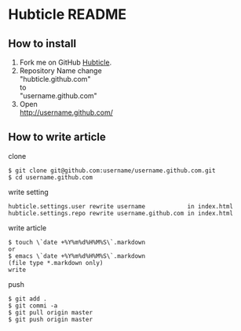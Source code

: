# Hubticle README

## How to install
1. Fork me on GitHub <a href="https://github.com/hubticle/hubticle.github.com/fork_select">Hubticle</a>.  
2. Repository Name change  
    "hubticle.github.com"  
    to  
    "username.github.com"  
3. Open  
    http://username.github.com/  

## How to write article
clone  
  
    $ git clone git@github.com:username/username.github.com.git
    $ cd username.github.com

write setting  
  
    hubticle.settings.user rewrite username            in index.html
    hubticle.settings.repo rewrite username.github.com in index.html

write article  
  
    $ touch \`date +%Y%m%d%H%M%S\`.markdown
    or
    $ emacs \`date +%Y%m%d%H%M%S\`.markdown
    (file type *.markdown only)
    write

push  
  
    $ git add .
    $ git commi -a
    $ git pull origin master
    $ git push origin master
